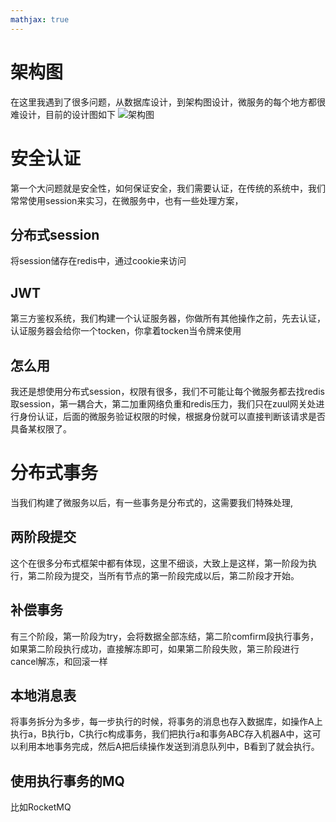 ```yaml
---
mathjax: true
---
```


# 架构图
在这里我遇到了很多问题，从数据库设计，到架构图设计，微服务的每个地方都很难设计，目前的设计图如下
![架构图](/images/onlineShop/架构图.png)

<!-- more -->

# 安全认证
第一个大问题就是安全性，如何保证安全，我们需要认证，在传统的系统中，我们常常使用session来实习，在微服务中，也有一些处理方案，
## 分布式session
将session储存在redis中，通过cookie来访问
## JWT
第三方鉴权系统，我们构建一个认证服务器，你做所有其他操作之前，先去认证，认证服务器会给你一个tocken，你拿着tocken当令牌来使用
## 怎么用
我还是想使用分布式session，权限有很多，我们不可能让每个微服务都去找redis取session，第一耦合大，第二加重网络负重和redis压力，我们只在zuul网关处进行身份认证，后面的微服务验证权限的时候，根据身份就可以直接判断该请求是否具备某权限了。

# 分布式事务
当我们构建了微服务以后，有一些事务是分布式的，这需要我们特殊处理,
## 两阶段提交
这个在很多分布式框架中都有体现，这里不细谈，大致上是这样，第一阶段为执行，第二阶段为提交，当所有节点的第一阶段完成以后，第二阶段才开始。
## 补偿事务
有三个阶段，第一阶段为try，会将数据全部冻结，第二阶comfirm段执行事务，如果第二阶段执行成功，直接解冻即可，如果第二阶段失败，第三阶段进行cancel解冻，和回滚一样
## 本地消息表
将事务拆分为多步，每一步执行的时候，将事务的消息也存入数据库，如操作A上执行a，B执行b，C执行c构成事务，我们把执行a和事务ABC存入机器A中，这可以利用本地事务完成，然后A把后续操作发送到消息队列中，B看到了就会执行。
## 使用执行事务的MQ
比如RocketMQ
